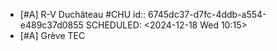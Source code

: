 - [#A] R-V Duchâteau #CHU 
  id:: 6745dc37-d7fc-4ddb-a554-e489c37d0855
  SCHEDULED: <2024-12-18 Wed 10:15>
- [#A] Grève TEC